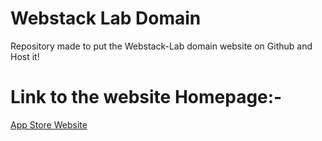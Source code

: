 # Webstack Lab Domain
Repository made to put the Webstack-Lab domain website on Github and Host it!

# Link to the website Homepage:-
[App Store Website](https://2047244.github.io/webstack_lab/website/)
